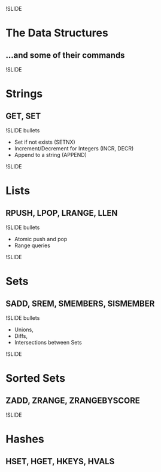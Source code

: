 !SLIDE

# The Data Structures #
## ...and some of their commands ##

!SLIDE

# Strings #

## GET, SET ##

!SLIDE bullets

* Set if not exists (SETNX)
* Increment/Decrement for Integers (INCR, DECR)
* Append to a string (APPEND)

!SLIDE

# Lists #

## RPUSH, LPOP, LRANGE, LLEN ##

!SLIDE bullets

* Atomic push and pop
* Range queries

!SLIDE

# Sets #

## SADD, SREM, SMEMBERS, SISMEMBER ##

!SLIDE bullets

* Unions,
* Diffs,
* Intersections between Sets

!SLIDE

# Sorted Sets #

## ZADD, ZRANGE, ZRANGEBYSCORE ##

!SLIDE

# Hashes #

## HSET, HGET, HKEYS, HVALS ##
